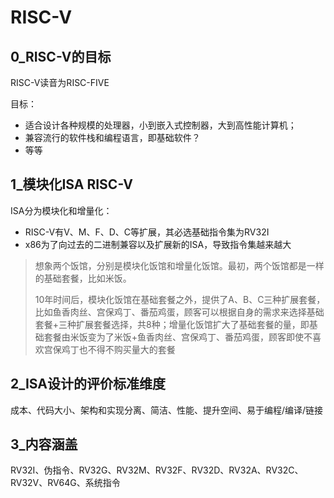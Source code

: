 # RISC-V

## 0_RISC-V的目标

RISC-V读音为RISC-FIVE

目标：

* 适合设计各种规模的处理器，小到嵌入式控制器，大到高性能计算机；
* 兼容流行的软件栈和编程语言，即基础软件？
* 等等

## 1_模块化ISA RISC-V

ISA分为模块化和增量化：

* RISC-V有V、M、F、D、C等扩展，其必选基础指令集为RV32I
* x86为了向过去的二进制兼容以及扩展新的ISA，导致指令集越来越大

> 想象两个饭馆，分别是模块化饭馆和增量化饭馆。最初，两个饭馆都是一样的基础套餐，比如米饭。
>
> 10年时间后，模块化饭馆在基础套餐之外，提供了A、B、C三种扩展套餐，比如鱼香肉丝、宫保鸡丁、番茄鸡蛋，顾客可以根据自身的需求来选择基础套餐+三种扩展套餐选择，共8种；增量化饭馆扩大了基础套餐的量，即基础套餐由米饭变为了米饭+鱼香肉丝、宫保鸡丁、番茄鸡蛋，顾客即使不喜欢宫保鸡丁也不得不购买量大的套餐

## 2_ISA设计的评价标准维度

成本、代码大小、架构和实现分离、简洁、性能、提升空间、易于编程/编译/链接

## 3_内容涵盖

RV32I、伪指令、RV32G、RV32M、RV32F、RV32D、RV32A、RV32C、RV32V、RV64G、系统指令
